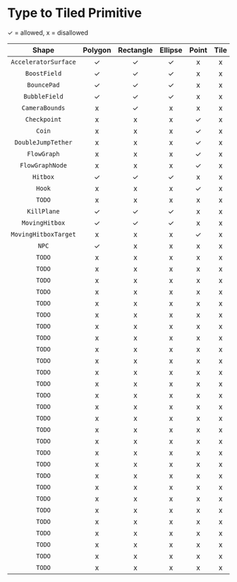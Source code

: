 # Type to Tiled Primitive

✓ = allowed, x = disallowed

|        Shape         | Polygon | Rectangle | Ellipse | Point | Tile |
|:--------------------:|:-------:|:---------:|:-------:|:-----:|:----:|
| `AcceleratorSurface` |    ✓    |     ✓     |    ✓    |   x   |  x   |
|     `BoostField`     |    ✓    |     ✓     |    ✓    |   x   |  x   |
|     `BouncePad`      |    ✓    |     ✓     |    ✓    |   x   |  x   |
|    `BubbleField`     |    ✓    |     ✓     |    ✓    |   x   |  x   |
|    `CameraBounds`    |    x    |     ✓     |    x    |   x   |  x   |
|     `Checkpoint`     |    x    |     x     |    x    |   ✓   |  x   |
|        `Coin`        |    x    |     x     |    x    |   ✓   |  x   |
|  `DoubleJumpTether`  |    x    |     x     |    x    |   ✓   |  x   |
|     `FlowGraph`      |    x    |     x     |    x    |   ✓   |  x   |
|   `FlowGraphNode`    |    x    |     x     |    x    |   ✓   |  x   |
|       `Hitbox`       |    ✓    |     ✓     |    ✓    |   x   |  x   |
|        `Hook`        |    x    |     x     |    x    |   ✓   |  x   |
|        `TODO`        |    x    |     x     |    x    |   x   |  x   |
|     `KillPlane`      |    ✓    |     ✓     |    ✓    |   x   |  x   |
|    `MovingHitbox`    |    ✓    |     ✓      |    ✓    |   x   |  x   |
| `MovingHitboxTarget` |    x    |     x     |    x    |   ✓    |  x   |
|        `NPC`         |    ✓     |     x     |    x    |   x   |  x   |
|        `TODO`        |    x    |     x     |    x    |   x   |  x   |
|        `TODO`        |    x    |     x     |    x    |   x   |  x   |
|        `TODO`        |    x    |     x     |    x    |   x   |  x   |
|        `TODO`        |    x    |     x     |    x    |   x   |  x   |
|        `TODO`        |    x    |     x     |    x    |   x   |  x   |
|        `TODO`        |    x    |     x     |    x    |   x   |  x   |
|        `TODO`        |    x    |     x     |    x    |   x   |  x   |
|        `TODO`        |    x    |     x     |    x    |   x   |  x   |
|        `TODO`        |    x    |     x     |    x    |   x   |  x   |
|        `TODO`        |    x    |     x     |    x    |   x   |  x   |
|        `TODO`        |    x    |     x     |    x    |   x   |  x   |
|        `TODO`        |    x    |     x     |    x    |   x   |  x   |
|        `TODO`        |    x    |     x     |    x    |   x   |  x   |
|        `TODO`        |    x    |     x     |    x    |   x   |  x   |
|        `TODO`        |    x    |     x     |    x    |   x   |  x   |
|        `TODO`        |    x    |     x     |    x    |   x   |  x   |
|        `TODO`        |    x    |     x     |    x    |   x   |  x   |
|        `TODO`        |    x    |     x     |    x    |   x   |  x   |
|        `TODO`        |    x    |     x     |    x    |   x   |  x   |
|        `TODO`        |    x    |     x     |    x    |   x   |  x   |
|        `TODO`        |    x    |     x     |    x    |   x   |  x   |
|        `TODO`        |    x    |     x     |    x    |   x   |  x   |
|        `TODO`        |    x    |     x     |    x    |   x   |  x   |
|        `TODO`        |    x    |     x     |    x    |   x   |  x   |
|        `TODO`        |    x    |     x     |    x    |   x   |  x   |
|        `TODO`        |    x    |     x     |    x    |   x   |  x   |
|        `TODO`        |    x    |     x     |    x    |   x   |  x   |
|        `TODO`        |    x    |     x     |    x    |   x   |  x   |
